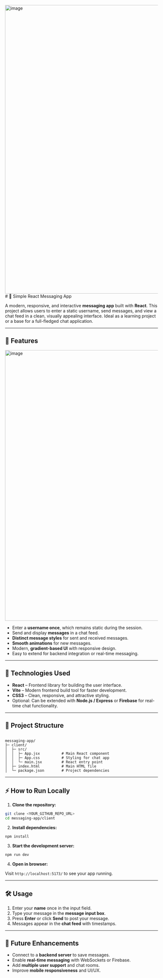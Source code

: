 <img width="900" height="950" alt="image" src="https://github.com/user-attachments/assets/638d7684-b60e-4bcd-a149-70f73dded122" />
# 💬 Simple React Messaging App

A modern, responsive, and interactive **messaging app** built with **React**. This project allows users to enter a static username, send messages, and view a chat feed in a clean, visually appealing interface. Ideal as a learning project or a base for a full-fledged chat application.

---

## 🚀 Features
<img width="889" height="891" alt="image" src="https://github.com/user-attachments/assets/e5054837-2933-4665-8710-3c09513fbf62" />

- Enter a **username once**, which remains static during the session.
- Send and display **messages** in a chat feed.
- **Distinct message styles** for sent and received messages.
- **Smooth animations** for new messages.
- Modern, **gradient-based UI** with responsive design.
- Easy to extend for backend integration or real-time messaging.

---

## 🎨 Technologies Used

- **React** – Frontend library for building the user interface.
- **Vite** – Modern frontend build tool for faster development.
- **CSS3** – Clean, responsive, and attractive styling.
- Optional: Can be extended with **Node.js / Express** or **Firebase** for real-time chat functionality.

---

## 📁 Project Structure

```

messaging-app/
├─ client/
│  ├─ src/
│  │  ├─ App.jsx          # Main React component
│  │  ├─ App.css          # Styling for chat app
│  │  └─ main.jsx         # React entry point
│  ├─ index.html          # Main HTML file
│  └─ package.json        # Project dependencies

````

---

## ⚡ How to Run Locally

1. **Clone the repository:**

```bash
git clone <YOUR_GITHUB_REPO_URL>
cd messaging-app/client
````

2. **Install dependencies:**

```bash
npm install
```

3. **Start the development server:**

```bash
npm run dev
```

4. **Open in browser:**

Visit `http://localhost:5173/` to see your app running.

---

## 🛠️ Usage

1. Enter your **name** once in the input field.
2. Type your message in the **message input box**.
3. Press **Enter** or click **Send** to post your message.
4. Messages appear in the **chat feed** with timestamps.

---

## 📌 Future Enhancements

* Connect to a **backend server** to save messages.
* Enable **real-time messaging** with WebSockets or Firebase.
* Add **multiple user support** and chat rooms.
* Improve **mobile responsiveness** and UI/UX.

